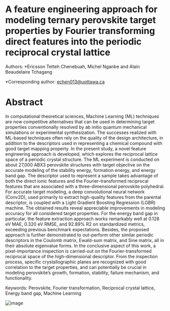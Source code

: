 # A feature engineering approach for modeling ternary perovskite target properties by Fourier transforming direct features into the periodic reciprocal crystal lattice

Authors: *Ericsson Tetteh Chenebuah, Michel Nganbe and Alain Beaudelaire Tchagang

*Corresponding author: echen013@uottawa.ca


# Abstract
In computational theoretical sciences, Machine Learning (ML) techniques are now competitive alternatives that can be used in determining target properties conventionally resolved by ab initio quantum mechanical simulations or experimental synthesization. The successes realized with ML-based techniques often rely on the quality of the design architecture, in addition to the descriptors used in representing a chemical compound with good target mapping property. In the present study, a novel feature engineering approach is developed, which explores the reciprocal lattice space of a periodic crystal structure. The ML experiment is conducted on about 27,000 ABX3 perovskite structures with target objective on the accurate modeling of the stability energy, formation energy, and energy band gap. The descriptor used to represent a sample takes advantage of both the direct ionic features and the Fourier-transformed reciprocal features that are associated with a three-dimensional perovskite polyhedral. For accurate target modeling, a deep convolutional neural network (Conv2D), used primarily to extract high-quality features from the parental descriptor, is coupled with a Light Gradient Boosting Regression (LGBR) machine. The obtained results reveal appreciable improvements in modeling accuracy for all considered target properties. For the energy band gap in particular, the feature extraction approach works remarkably well at 0.128 eV MAE, 0.320 eV RMSE, and 92.89% R2 on standardized metrics, exceeding previous benchmark expectations. Besides, the proposed approach is further demonstrated to out-perform other similar periodic descriptors in the Coulomb matrix, Ewald-sum matrix, and Sine matrix, all in their absolute eigenvalue forms. In the conclusive aspect of this work, a pixel-importance inspection is carried-out on the Fourier-transformed reciprocal space of the high-dimensional descriptor. From the inspection process, specific crystallographic planes are recognized with good correlation to the target properties, and can potentially be crucial in modeling perovskite’s growth, formation, stability, failure mechanism, and functionality.


Keywords: Perovskite, Fourier transformation, Reciprocal crystal lattice, Energy band gap, Machine Learning



   ![image](https://user-images.githubusercontent.com/74286898/170815967-92672944-89e9-4c33-a973-c083d5c4577f.png)
